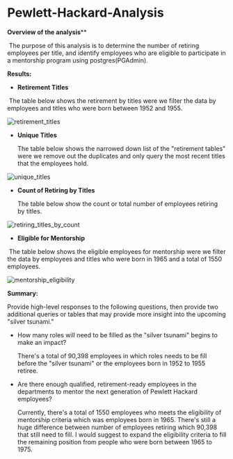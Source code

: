 # Pewlett-Hackard-Analysis


**Overview of the analysis****

​	The purpose of this analysis is to determine the number of retiring employees per title, and identify employees who are eligible to participate in a mentorship program using postgres(PGAdmin).



**Results:**

- **Retirement Titles**

​		The table below shows the retirement by titles were we filter the data by employees and titles who were born between 1952 and 1955.

![retirement_titles](https://user-images.githubusercontent.com/94090097/147858372-a14b90fa-6ce3-4dd6-8361-1267d3979129.png)

- **Unique Titles**

  The table below shows the narrowed down list of the "retirement tables" were we remove out the duplicates and only query the most recent titles that the employees hold.

![unique_titles](https://user-images.githubusercontent.com/94090097/147858377-88648e66-6fd1-4f2a-9da3-cce5293dba1a.png)

- **Count of Retiring by Titles**

  The table below show the count or total number of employees retiring by titles.

![retiring_titles_by_count](https://user-images.githubusercontent.com/94090097/147858375-de2a43ed-2320-4ed6-a33a-2cfd3574be49.png)

- **Eligible for Mentorship**

​				The table below shows the eligible employees for mentorship were we filter the data by employees and titles who were born in 1965 and a total of 1550 employees.

![mentorship_eligibility](https://user-images.githubusercontent.com/94090097/147858379-f429c517-ae36-4dd5-b9ea-a8747c51d726.png)



**Summary:**

Provide high-level responses to the following questions, then provide two additional queries or tables that may provide more insight into the upcoming "silver tsunami."

- How many roles will need to be filled as the "silver tsunami" begins to make an impact?

  There's a total of 90,398 employees in which roles needs to be fill before the "silver tsunami" or the employees born in 1952 to 1955 retiree.

  

- Are there enough qualified, retirement-ready employees in the departments to mentor the next generation of Pewlett Hackard employees?

  Currently, there's a total of 1550 employees who meets the eligibility of mentorship criteria which was employees born in 1965. There's still a huge difference between number of employees retiring which 90,398 that still need to fill. I would suggest to expand the eligibility criteria to fill the remaining position from people who were born between 1965 to 1975.
